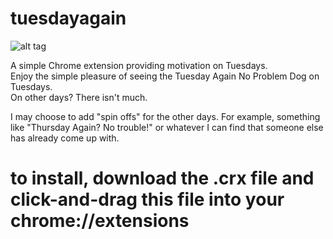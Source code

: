 # tuesdayagain
![alt tag](http://38.media.tumblr.com/avatar_ca7275c00e2c_128.png)

A simple Chrome extension providing motivation on Tuesdays.  
Enjoy the simple pleasure of seeing the Tuesday Again No Problem Dog on Tuesdays.  
On other days? There isn't much.  

I may choose to add "spin offs" for the other days.  For example, something like "Thursday Again? No trouble!" or whatever I can find that someone else has already come up with.  

# to install, download the .crx file and click-and-drag this file into your chrome://extensions
